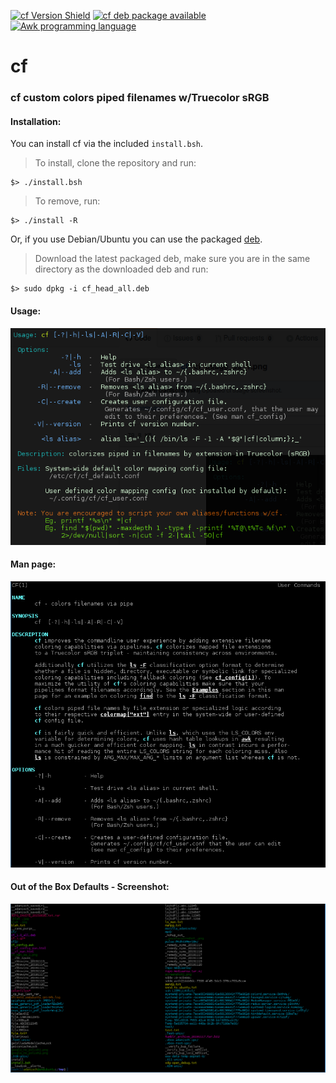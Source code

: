 [![cf Version Shield](https://img.shields.io/badge/dynamic/json?color=brightgreen&style=plastic&logo=GitHub&label=version&query=tag_name&url=https%3A%2F%2Fapi.github.com%2Frepos%2FAdamDanischewski%2Fcf%2Freleases%2Flatest)](https://api.github.com/repos/AdamDanischewski/cf/releases/latest) [![cf deb package available](https://img.shields.io/badge/deb-package-orange?style=plastic&logo=Ubuntu)](https://github.com/AdamDanischewski/cf/raw/debian/cf_head_all.deb) [![Awk programming language](https://img.shields.io/badge/awk-lang-blue?style=plastic)](https://pement.org/awk/awk1line.txt)

# cf 
### cf custom colors piped filenames w/Truecolor sRGB 

#### Installation: 
You can install cf via the included `install.bsh`.<br>
> To install, clone the repository and run: 
```shell 
$> ./install.bsh
```
> To remove, run: 
```shell
$> ./install -R 
```
Or, if you use Debian/Ubuntu you can use the packaged [deb](https://github.com/AdamDanischewski/cf/raw/debian/cf_head_all.deb).
> Download the latest packaged deb, make sure you are in the same directory as the downloaded deb and run: 
```shell 
$> sudo dpkg -i cf_head_all.deb
```
#### Usage: 
![cf usage ss](https://raw.githubusercontent.com/AdamDanischewski/cf/assets/cf_usage_ss_1.png)

#### Man page:
![cf man page](https://raw.githubusercontent.com/AdamDanischewski/cf/assets/cf_man_ss_1.png)

#### Out of the Box Defaults - Screenshot: 
![cf ss](https://raw.githubusercontent.com/AdamDanischewski/cf/assets/cf_ss_1.png)
